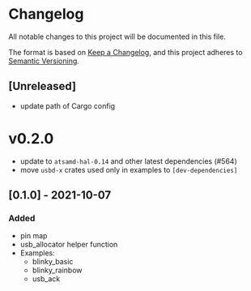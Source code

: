 # Changelog

All notable changes to this project will be documented in this file.

The format is based on [Keep a Changelog](https://keepachangelog.com/en/1.0.0/), and this project adheres
to [Semantic Versioning](https://semver.org/spec/v2.0.0.html).

## [Unreleased]

- update path of Cargo config

# v0.2.0

- update to `atsamd-hal-0.14` and other latest dependencies (#564)
- move `usbd-x` crates used only in examples to `[dev-dependencies]`

## [0.1.0] - 2021-10-07

### Added
- pin map
- usb_allocator helper function
- Examples:
  - blinky_basic
  - blinky_rainbow
  - usb_ack

